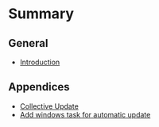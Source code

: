 # Summary

## General

* [Introduction](README.md)

## Appendices

* [Collective Update](appendices/update.md)
* [Add windows task for automatic update](appendices/windowstask.md)